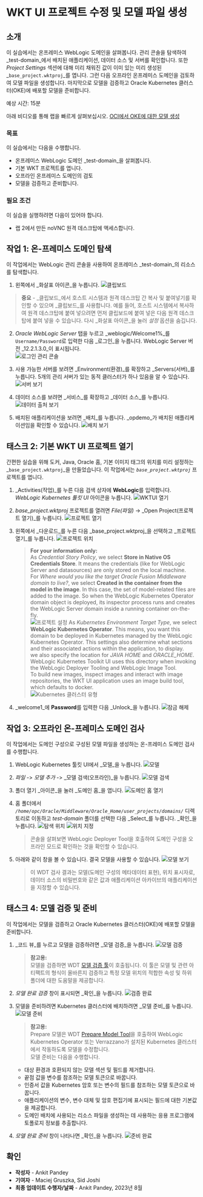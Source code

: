 # WKT UI 프로젝트 수정 및 모델 파일 생성

## 소개

이 실습에서는 온프레미스 WebLogic 도메인을 살펴봅니다. 관리 콘솔을 탐색하여 _test-domain_에서 배치된 애플리케이션, 데이터 소스 및 서버를 확인합니다. 또한 _Project Settings_ 섹션에 대해 미리 채워진 값이 이미 있는 미리 생성된 _`base_project.wktproj`_를 엽니다. 그런 다음 오프라인 온프레미스 도메인을 검토하여 모델 파일을 생성합니다. 마지막으로 모델을 검증하고 Oracle Kubernetes 클러스터(OKE)에 배포할 모델을 준비합니다.

예상 시간: 15분

아래 비디오를 통해 랩을 빠르게 살펴보십시오. [OCI에서 OKE에 대한 모델 생성](videohub:1_qdch3qqg)

### 목표

이 실습에서는 다음을 수행합니다.

*   온프레미스 WebLogic 도메인 _test-domain_을 살펴봅니다.
*   기본 WKT 프로젝트를 엽니다.
*   오프라인 온프레미스 도메인의 검토
*   모델을 검증하고 준비합니다.

### 필요 조건

이 실습을 실행하려면 다음이 있어야 합니다.

*   랩 2에서 만든 noVNC 원격 데스크탑에 액세스합니다.

## 작업 1: 온-프레미스 도메인 탐색

이 작업에서는 WebLogic 관리 콘솔을 사용하여 온프레미스 _test-domain_의 리소스를 탐색합니다.

1.  왼쪽에서 _화살표 아이콘_을 누릅니다. ![클립보드](images/clipboard.png)

> **중요** - _클립보드_에서 호스트 시스템과 원격 데스크탑 간 복사 및 붙여넣기를 확인할 수 있으며 _클립보드_를 사용합니다. 예를 들어, 호스트 시스템에서 복사하여 원격 데스크탑에 붙여 넣으려면 먼저 클립보드에 붙여 넣은 다음 원격 데스크탑에 붙여 넣을 수 있습니다. 다시 _화살표 아이콘_을 눌러 _설정_ 옵션을 숨깁니다.

2.  _Oracle WebLogic Server_ 탭을 누르고 _weblogic/Welcome1%_를 `Username/Password`로 입력한 다음 _로그인_을 누릅니다. WebLogic Server 버전 _12.2.1.3.0_이 표시됩니다.  
    ![로그인 관리 콘솔](images/login-admin-console.png)
    
3.  사용 가능한 서버를 보려면 _Environment(환경)_를 확장하고 _Servers(서버)_를 누릅니다. 5개의 관리 서버가 있는 동적 클러스터가 하나 있음을 알 수 있습니다. ![서버 보기](images/view-servers.png)
    
4.  데이터 소스를 보려면 _서비스_를 확장하고 _데이터 소스_를 누릅니다. ![데이터 출처 보기](images/view-datasources.png)
    
5.  배치된 애플리케이션을 보려면 _배치_를 누릅니다. _opdemo_가 배치된 애플리케이션임을 확인할 수 있습니다. ![배치 보기](images/view-deployments.png)
    

## 태스크 2: 기본 WKT UI 프로젝트 열기

간편한 실습을 위해 도커, Java, Oracle 홈, 기본 이미지 태그의 위치를 미리 설정하는 _`base_project.wktproj`_을 만들었습니다. 이 작업에서는 _`base_project.wktproj`_ 프로젝트를 엽니다.

1.  _Activities(작업)_를 누른 다음 검색 상자에 **WebLogic**를 입력합니다. _WebLogic Kubernetes 툴킷 UI_ 아이콘을 누릅니다. ![WKTUI 열기](images/open-wktui.png)
    
2.  _base\_project.wktproj_ 프로젝트를 열려면 _File(파일)_ -> _Open Project(프로젝트 열기)_를 누릅니다. ![프로젝트 열기](images/open-project.png)
    
3.  왼쪽에서 _다운로드_를 누른 다음 _base\_project.wktproj_을 선택하고 _프로젝트 열기_를 누릅니다. ![프로젝트 위치](images/project-location.png)
    
    > **For your information only:**  
    > As _Credential Story Policy_, we select **Store in Native OS Credentials Store**. It means the credentials (like for WebLogic Server and datasources) are only stored on the local machine.  
    > For _Where would you like the target Oracle Fusion Middleware domain to live?_, we select **Created in the container from the model in the image**. In this case, the set of model-related files are added to the image. So when the WebLogic Kubernetes Operator domain object is deployed, its inspector process runs and creates the WebLogic Server domain inside a running container on-the-fly.  
    > ![프로젝트 설정](images/project-settings.png) As _Kubernetes Environment Target Type_, we select **WebLogic Kubernetes Operator**. This means, you want this domain to be deployed in Kubernetes managed by the WebLogic Kubernetes Operator. This settings also determine what sections and their associated actions within the application, to display.  
    > we also specify the location for _JAVA HOME_ and _ORACLE\_HOME_. WebLogic Kubernetes Toolkit UI uses this directory when invoking the WebLogic Deployer Tooling and WebLogic Image Tool.  
    > To build new images, inspect images and interact with image repositories, the WKT UI application uses an image build tool, which defaults to docker.  
    > ![Kubernetes 클러스터 유형](images/kubernetes-cluster-type.png)
    
4.  _welcome1_에 **Password**를 입력한 다음 _Unlock_을 누릅니다. ![잠금 해제](images/unlock.png)
    

## 작업 3: 오프라인 온-프레미스 도메인 검사

이 작업에서는 도메인 구성으로 구성된 모델 파일을 생성하는 온-프레미스 도메인 검사를 수행합니다.

1.  WebLogic Kubernetes 툴킷 UI에서 _모델_을 누릅니다. ![모델](images/click-model.png)
    
2.  _파일_ -> _모델 추가_ -> _모델 검색(오프라인)_을 누릅니다. ![모델 검색](images/discover-model.png)
    
3.  폴더 열기 _아이콘_을 눌러 _도메인 홈_을 엽니다. ![도메인 홈 열기](images/open-domain-home.png)
    
4.  홈 폴더에서 _`/home/opc/Oracle/Middleware/Oracle_Home/user_projects/domains/`_ 디렉토리로 이동하고 _test-domain_ 폴더를 선택한 다음 _Select_를 누릅니다. _확인_을 누릅니다. ![탐색 위치](images/navigate-location.png) ![위치 지정](images/specify-location.png)
    
    > 콘솔을 살펴보면 WebLogic Deployer Tool을 호출하여 도메인 구성을 오프라인 모드로 확인하는 것을 확인할 수 있습니다.
    
5.  아래와 같이 창을 볼 수 있습니다. 결국 모델을 사용할 수 있습니다. ![모델 보기](images/view-model.png)
    
    > 이 WDT 검사 결과는 모델(도메인 구성의 메타데이터 표현), 위치 표시자로, 데이터 소스의 비밀번호와 같은 값과 애플리케이션 아카이브의 애플리케이션을 지정할 수 있습니다.
    

## 태스크 4: 모델 검증 및 준비

이 작업에서는 모델을 검증하고 Oracle Kubernetes 클러스터(OKE)에 배포할 모델을 준비합니다.

1.  _코드 뷰_를 누르고 모델을 검증하려면 _모델 검증_을 누릅니다. ![모델 검증](images/validate-model.png)
    
    > **참고용:**  
    > 모델을 검증하면 WDT [모델 검증 툴](https://oracle.github.io/weblogic-deploy-tooling/userguide/tools/validate/)이 호출됩니다. 이 툴은 모델 및 관련 아티팩트의 형식이 올바른지 검증하고 특정 모델 위치의 적합한 속성 및 하위 폴더에 대한 도움말을 제공합니다.
    
2.  _모델 완료 검증_ 창이 표시되면 _확인_을 누릅니다. ![검증 완료](images/validate-complete.png)
    
3.  모델을 준비하려면 Kubernetes 클러스터에 배치하려면 _모델 준비_를 누릅니다. ![모델 준비](images/prepare-model.png)
    
    > **참고용:**  
    > Prepare 모델은 WDT [Prepare Model Tool](https://oracle.github.io/weblogic-deploy-tooling/userguide/tools/prepare/)을 호출하여 WebLogic Kubernetes Operator 또는 Verrazzano가 설치된 Kubernetes 클러스터에서 작동하도록 모델을 수정합니다.  
    > 모델 준비는 다음을 수행합니다.
    
    *   대상 환경과 호환되지 않는 모델 섹션 및 필드를 제거합니다.
    *   끝점 값을 변수를 참조하는 모델 토큰으로 바꿉니다.
    *   인증서 값을 Kubernetes 암호 또는 변수의 필드를 참조하는 모델 토큰으로 바꿉니다.
    *   애플리케이션의 변수, 변수 대체 및 암호 편집기에 표시되는 필드에 대한 기본값을 제공합니다.
    *   도메인 배치에 사용되는 리소스 파일을 생성하는 데 사용하는 응용 프로그램에 토폴로지 정보를 추출합니다.
4.  _모델 완료 준비_ 창이 나타나면 _확인_을 누릅니다. ![준비 완료](images/prepare-complete.png)
    

## 확인

*   **작성자** - Ankit Pandey
*   **기여자** - Maciej Gruszka, Sid Joshi
*   **최종 업데이트 수행자/날짜** - Ankit Pandey, 2023년 8월
